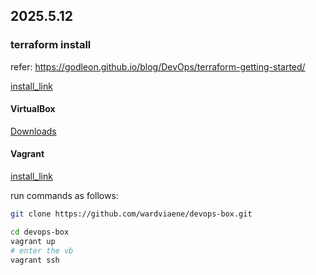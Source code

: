 ## 2025.5.12
### terraform install

refer: https://godleon.github.io/blog/DevOps/terraform-getting-started/ 

[install_link](https://developer.hashicorp.com/terraform/tutorials/aws-get-started/install-cli) 

#### VirtualBox
[Downloads](https://www.virtualbox.org/wiki/Downloads)

#### Vagrant
[install_link](https://developer.hashicorp.com/vagrant/install)

run commands as follows:
```bash
git clone https://github.com/wardviaene/devops-box.git

cd devops-box
vagrant up
# enter the vb
vagrant ssh
```
